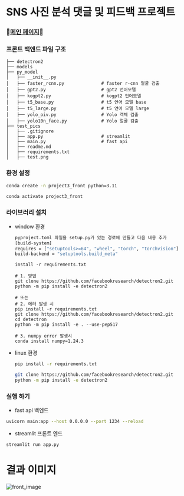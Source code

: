 # SNS 사진 분석 댓글 및 피드백 프로젝트

### 🍿[메인 페이지](https://github.com/crazy2894/project_3_git)🍿

### 프론트 백엔드 파일 구조
```
├── detectron2
├── models
├── py_model
│   ├── __init__.py
│   ├── faster_rcnn.py              # faster r-cnn 얼굴 검출
│   ├── gpt2.py                     # gpt2 언어모델
│   ├── kogpt2.py                   # kogpt2 언어모델
│   ├── t5_base.py                  # t5 언어 모델 base
│   ├── t5_large.py                 # t5 언어 모델 large
│   ├── yolo_oiv.py                 # Yolo 객체 검출
│   ├── yolo10n_face.py             # Yolo 얼굴 검출
├── test_pics
│   ├── .gitignore
│   ├── app.py                      # streamlit
│   ├── main.py                     # fast api
│   ├── readme.md
│   ├── requirements.txt
│   ├── test.png

```

### 환경 설정

```bash
conda create -n project3_front python=3.11
```

```bash
conda activate project3_front
```

### 라이브러리 설치
- window 환경
    ```bash
    pyproject.toml 파일을 setup.py가 있는 경로에 만들고 다음 내용 추가
    [build-system]
    requires = ["setuptools>=64", "wheel", "torch", "torchvision"]
    build-backend = "setuptools.build_meta"
    ```

    ```
    install -r requirements.txt

    # 1. 방법
    git clone https://github.com/facebookresearch/detectron2.git
    python -m pip install -e detectron2 

    # 또는
    # 2. 에러 발생 시
    pip install -r requirements.txt
    git clone https://github.com/facebookresearch/detectron2.git
    cd detectron 
    python -m pip install -e . --use-pep517

    # 3. numpy error 발생시
    conda install numpy=1.24.3
    ```

- linux 환경
    ```bash
    pip install -r requirements.txt

    git clone https://github.com/facebookresearch/detectron2.git
    python -m pip install -e detectron2
    ```

### 실행 하기
- fast api 백엔드
```bash
uvicorn main:app --host 0.0.0.0 --port 1234 --reload
```

- streamlit 프론트 엔드
```bash
streamlit run app.py
```
# 결과 이미지
![front_image](front_image.png)